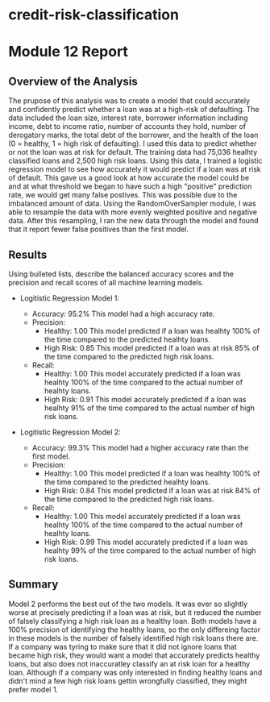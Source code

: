 # credit-risk-classification
# Module 12 Report
## Overview of the Analysis

The prupose of this analysis was to create a model that could accurately and confidently predict whether a loan was at a high-risk of defaulting. The data included the loan size, interest rate, borrower information including income, debt to income ratio, number of accounts they hold, number of derogatory marks, the total debt of the borrower, and the health of the loan (0 = healthy, 1 = high risk of defaulting). I used this data to predict whether or not the loan was at risk for default. The training data had 75,036 healhty classified loans and 2,500 high risk loans. Using this data, I trained a logistic regression model to see how accurately it would predict if a loan was at risk of default. This gave us a good look at how accurate the model could be and at what threshold we began to have such a high "positive" prediction rate, we would get many false postives. This was possible due to the imbalanced amount of data. Using the RandomOverSampler module, I was able to resample the data with more evenly weighted positive and negative data. After this resampling, I ran the new data through the model and found that it report fewer false positives than the first model. 

## Results

Using bulleted lists, describe the balanced accuracy scores and the precision and recall scores of all machine learning models.

* Logitistic Regression Model 1:
	* Accuracy: 95.2%
		This model had a high accuracy rate.
	* Precision: 
		* Healthy: 1.00
		This model predicted if a loan was healhty 100% of the time compared to the predicted healhty loans.
		* High Risk: 0.85
		This model predicted if a loan was at risk 85% of the time compared to the predicted high risk loans.
	* Recall: 
		* Healthy: 1.00
		This model accurately predicted if a loan was healhty 100% of the time compared to the actual number of healhty loans.
		* High Risk: 0.91
		This model accurately predicted if a loan was healhty 91% of the time compared to the actual number of high risk loans.

* Logitistic Regression Model 2:
	* Accuracy: 99.3%
		This model had a higher accuracy rate than the first model.
	* Precision: 
		* Healthy: 1.00
		This model predicted if a loan was healhty 100% of the time compared to the predicted healhty loans.
		* High Risk: 0.84
		This model predicted if a loan was at risk 84% of the time compared to the predicted high risk loans.
	* Recall:
		* Healthy: 1.00
		This model accurately predicted if a loan was healhty 100% of the time compared to the actual number of healhty loans.
		* High Risk: 0.99
		This model accurately predicted if a loan was healhty 99% of the time compared to the actual number of high risk loans.

## Summary

Model 2 performs the best out of the two models. It was ever so slightly worse at precisely predicting if a loan was at risk, but it reduced the number of falsely classifying a high risk loan as a healthy loan. Both models have a 100% precision of identifying the healthy loans, so the only differeing factor in these models is the number of falsely identified high risk loans there are. If a company was tyring to make sure that it did not ignore loans that became high risk, they would want a model that accurately predicts healthy loans, but also does not inaccuratley classify an at risk loan for a healthy loan. Although if a company was only interested in finding healthy loans and didn't mind a few high risk loans gettin wrongfully classified, they might prefer model 1. 
